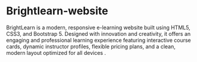# Brightlearn-website
BrightLearn is a modern, responsive e-learning website built using HTML5, CSS3, and Bootstrap 5. Designed with innovation and creativity, it offers an engaging and professional learning experience featuring interactive course cards, dynamic instructor profiles, flexible pricing plans, and a clean, modern layout optimized for all devices .
